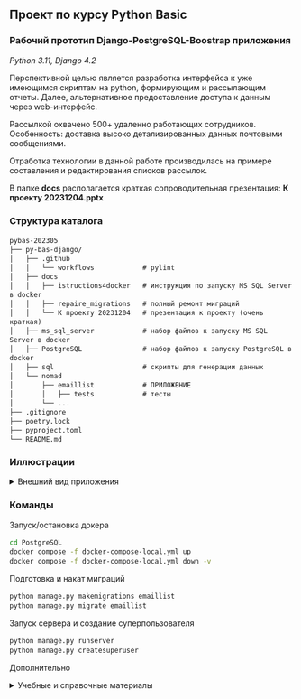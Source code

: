 ## Проект по курсу Python Basic
### Рабочий прототип Django-PostgreSQL-Boostrap приложения

*Python 3.11, Django 4.2*

Перспективной целью является разработка интерфейса к уже имеющимся скриптам на python, формирующим и рассылающим отчеты.
Далее, альтернативное предоставление доступа к данным через web-интерфейс.

Рассылкой охвачено 500+ удаленно работающих сотрудников.
Особенность: доставка высоко детализированных данных почтовыми сообщениями.

Отработка технологии в данной работе производилась на примере составления и редактирования списков рассылок.


В папке **docs** располагается краткая сопроводительная презентация: **К проекту 20231204.pptx**


### Структура каталога

```
pybas-202305
├── py-bas-django/
│   ├── .github
│   │   └── workflows            # pylint
│   ├── docs
│   │   ├── istructions4docker   # инструкция по запуску MS SQL Server в docker
│   │   ├── repaire_migrations   # полный ремонт миграций
│   │   └── К проекту 20231204   # презентация к проекту (очень краткая)
│   ├── ms_sql_server            # набор файлов к запуску MS SQL Server в docker
│   ├── PostgreSQL               # набор файлов к запуску PostgreSQL в docker
│   ├── sql                      # скрипты для генерации данных
│   └── nomad                    
│       ├── emaillist            # ПРИЛОЖЕНИЕ
│       │   ├── tests            # тесты
│       └── ...                  
├── .gitignore
├── poetry.lock 
├── pyproject.toml
└── README.md
```

### Иллюстрации
<details>
<summary>Внешний вид приложения</summary>

![img.png](docs/img.png)

![img_1.png](docs/img_1.png)

</details>

### Команды

Запуск/остановка докера
```bash
cd PostgreSQL
docker compose -f docker-compose-local.yml up
docker compose -f docker-compose-local.yml down -v
```
Подготовка и накат миграций
```bash
python manage.py makemigrations emaillist
python manage.py migrate emaillist
```
Запуск сервера и создание суперпользователя
```bash
python manage.py runserver 
python manage.py createsuperuser
```

Дополнительно
<details>
<summary>Учебные и справочные материалы</summary>

- [Tutorial](https://docs.djangoproject.com/en/5.0/intro/tutorial01/) djangoproject.com
- [Education materials](https://developer.mozilla.org/ru/docs/Learn/Server-side/Django/Generic_views) mozilla.org
- [Django many-to-many](https://www.programmersought.com/article/45815686539/) fully automatic, pure hand, semi-automatic (recommended)
- [django-listing](https://github.com/elapouya/django-listing)
- [PGAdmin](https://www.pgadmin.org/)
- [Pallete for ```#0150b5``` color schema](https://get-color.ru/code/0150b5)

</details>